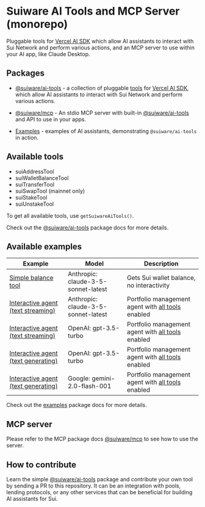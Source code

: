 # Suiware AI Tools and MCP Server (monorepo)

Pluggable tools for [Vercel AI SDK](https://sdk.vercel.ai/) which allow AI assistants to interact with Sui Network and perform various actions, and an MCP server to use within your AI app, like Claude Desktop.

## Packages

- [@suiware/ai-tools](packages/tools/README.md) - a collection of pluggable [tools](https://sdk.vercel.ai/docs/foundations/tools) for [Vercel AI SDK](https://sdk.vercel.ai/), which allow AI assistants to interact with Sui Network and perform various actions.

- [@suiware/mcp](packages/mcp/README.md) - An stdio MCP server with built-in [@suiware/ai-tools](packages/tools/README.md) and API to use in your apps.

- [Examples](packages/examples/README.md) - examples of AI assistants, demonstrating `@suiware/ai-tools` in action.

## Available tools

- suiAddressTool
- suiWalletBalanceTool
- suiTransferTool
- suiSwapTool (mainnet only)
- suiStakeTool
- suiUnstakeTool

To get all available tools, use `getSuiwareAiTools()`.

Check out the [@suiware/ai-tools](packages/tools/README.md) package docs for more details.

## Available examples

|Example|Model|Description|
|---|---|---|
|[Simple balance tool](/packages/examples/src/anthropic-simple-balance.ts)| Anthropic: claude-3-5-sonnet-latest | Gets Sui wallet balance, no interactivity |
|[Interactive agent (text streaming)](/packages/examples/src/anthropic-streaming.ts)| Anthropic: claude-3-5-sonnet-latest | Portfolio management agent with [all tools](#available-tools) enabled |
|[Interactive agent (text streaming)](/packages/examples/src/openai-streaming.ts) | OpenAI: gpt-3.5-turbo | Portfolio management agent with [all tools](#available-tools) enabled |
|[Interactive agent (text generating)](/packages/examples/src/openai-generating.ts)| OpenAI: gpt-3.5-turbo | Portfolio management agent with [all tools](#available-tools) enabled |
|[Interactive agent (text generating)](/packages/examples/src/google-streaming.ts)| Google: gemini-2.0-flash-001 | Portfolio management agent with [all tools](#available-tools) enabled |

Check out the [examples](packages/examples/README.md) package docs for more details.

## MCP server

Please refer to the MCP package docs [@suiware/mcp](packages/mcp/README.md) to see how to use the server.

## How to contribute

Learn the simple [@suiware/ai-tools](/packages/tools/) package and contribute your own tool by sending a PR to this repository. 
It can be an integration with pools, lending protocols, or any other services that can be beneficial for building AI assistants for Sui.
